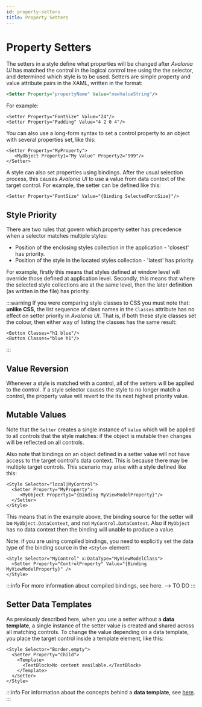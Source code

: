 ```yaml
---
id: property-setters
title: Property Setters
---
```


# Property Setters

The setters in a style define what properties will be changed after _Avalonia UI_ has matched the control in the logical control tree using the the selector, and determined which style is to be used. Setters are simple property and value attribute pairs in the XAML, written in the format:

```xml
<Setter Property="propertyName" Value="newValueString"/>
```

For example:

```markup
<Setter Property="FontSize" Value="24"/>
<Setter Property="Padding" Value="4 2 0 4"/>
```

You can also use a long-form syntax to set a control property to an object with several properties set, like this:

```markup
<Setter Property="MyProperty">
   <MyObject Property1="My Value" Property2="999"/>
</Setter>
```

A style can also set properties using bindings. After the usual selection process, this causes _Avalonia UI_ to use a value from data context of the target control. For example, the setter can be defined like this:

```markup
<Setter Property="FontSize" Value="{Binding SelectedFontSize}"/>
```

## Style Priority

There are two rules that govern which property setter has precedence when a selector matches multiple styles:

* Position of the enclosing styles collection in the application - 'closest' has priority.
* Position of the style in the located styles collection - 'latest' has priority.

For example, firstly this means that styles defined at window level will override those defined at application level. Secondly, this means that where the selected style collections are at the same level, then the later definition (as written in the file) has priority.

:::warning
If you were comparing style classes to CSS you must note that: **unlike CSS**, the list sequence of class names in the `Classes` attribute has no effect on setter priority in _Avalonia UI_. That is, if both these style classes set the colour, then either way of listing the classes has the same result:

```
<Button Classes="h1 blue"/>
<Button Classes="blue h1"/>
```
:::

## Value Reversion

Whenever a style is matched with a control, all of the setters will be applied to the control. If a style selector causes the style to no longer match a control, the property value will revert to the its next highest priority value.

## Mutable Values

Note that the `Setter` creates a single instance of `Value` which will be applied to all controls that the style matches: if the object is mutable then changes will be reflected on all controls.&#x20;

Also note that bindings on an object defined in a setter value will not have access to the target control's data context. This is because there may be multiple target controls. This scenario may arise with a style defined like this:

```markup
<Style Selector="local|MyControl">
  <Setter Property="MyProperty">
     <MyObject Property1="{Binding MyViewModelProperty}"/>
  </Setter>
</Style>
```

This means that in the example above, the binding source for the setter will be `MyObject.DataContext`, and not `MyControl.DataContext`. Also if `MyObject` has no data context then the binding will unable to produce a value.

Note: if you are using compiled bindings, you need to explicitly set the data type of the binding source in the `<Style>` element:

```markup
<Style Selector="MyControl" x:DataType="MyViewModelClass">
  <Setter Property="ControlProperty" Value="{Binding MyViewModelProperty}" />
</Style>
```

:::info
For more information about compiled bindings, see here. --> TO DO
:::

## Setter Data Templates

As previously described here, when you use a setter without a **data template**, a single instance of the setter value is created and shared across all matching controls. To change the value depending on a data template, you place the target control inside a template element, like this:

```markup
<Style Selector="Border.empty">
  <Setter Property="Child">
    <Template>
      <TextBlock>No content available.</TextBlock>
    </Template>
  </Setter>
</Style>
```

:::info
For information about the concepts behind a **data template**, see [here](../../concepts/templates).
:::

